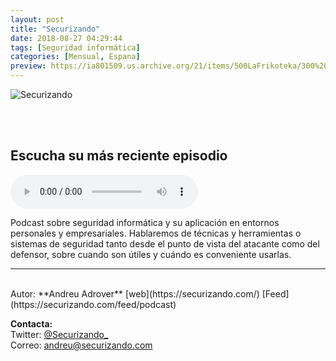 ```yaml
---
layout: post
title: "Securizando"
date: 2018-08-27 04:29:44
tags: [Seguridad informática]
categories: [Mensual, Espana]
preview: https://ia801509.us.archive.org/21/items/500LaFrikoteka/300%20LOGO_alta%20-%20Andreu%20Adrover.jpg
---
```


![Securizando](https://ia801509.us.archive.org/21/items/500LaFrikoteka/400%20LOGO_alta-%20Andreu%20Adrover.jpg)

<br/>
<br/>

## Escucha su más reciente episodio

<!--reproductor-feed=https://securizando.com/feed/podcast-->
<!--reproductor-start-->
<audio id="audio" preload="auto" controls="" src="https://securizando.com/podcast-download/956/podcast-34-port-knocking.mp3"></audio>
<!--reproductor-end-->

Podcast sobre seguridad informática y su aplicación en entornos personales y empresariales. Hablaremos de técnicas y herramientas o sistemas de seguridad tanto desde el punto de vista del atacante como del defensor, sobre cuando son útiles y cuándo es conveniente usarlas.

_ _ _

<br>
Autor: **Andreu Adrover**  
[web](https://securizando.com/)  
[Feed](https://securizando.com/feed/podcast)  



**Contacta:**  
Twitter: [@Securizando_](https://twitter.com/ecurizando_)  
Correo: [andreu@securizando.com](mailto:andreu@securizando.com)  

